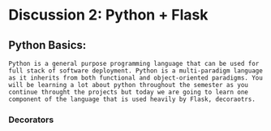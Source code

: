 # Discussion 2: Python + Flask

## Python Basics:
    Python is a general purpose programming language that can be used for full stack of software deployment. Python is a multi-paradigm language as it inherits from both functional and object-oriented paradigms. You will be learning a lot about python throughout the semester as you continue throught the projects but today we are going to learn one component of the language that is used heavily by Flask, decoraotrs. 
### Decorators


